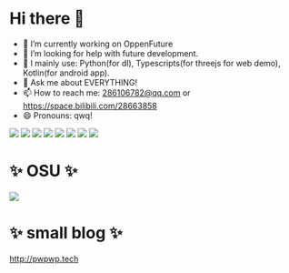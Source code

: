 # Hi there 👋

- 🔭 I’m currently working on OppenFuture
- 🤔 I’m looking for help with future development.
- 🔭 I mainly use: Python(for dl), Typescripts(for threejs for web demo), Kotlin(for android app).
- 💬 Ask me about EVERYTHING!
- 📫 How to reach me: 286106782@qq.com or https://space.bilibili.com/28663858
- 😄 Pronouns: qwq!

![](https://img.shields.io/badge/-Python-3e74a2?style=flat-square&logo=Python&logoColor=fff)
![](https://img.shields.io/badge/-Pytorch-orange?style=flat-square&logo=Pytorch&logoColor=fff)
![](https://img.shields.io/badge/-Vite-2496ED?style=flat-square&logo=Vite&logoColor=fff)
![](https://img.shields.io/badge/-Node.js-339933?style=flat-square&logo=Node.js&logoColor=fff)
![](https://img.shields.io/badge/-Typescript-2496ED?style=flat-square&logo=Typescript&logoColor=fff)
![](https://img.shields.io/badge/-Linux-000000?style=flat-square&logo=Linux&logoColor=fff)
![](https://img.shields.io/badge/-Android-brightgreen?style=flat-square&logo=Android&logoColor=fff)
![](https://img.shields.io/badge/-Kotlin-purple?style=flat-square&logo=Kotlin&logoColor=fff)

# ✨ OSU ✨
<a href="https://osu.ppy.sh/users/13343696"><img src="https://osusig.lolico.moe/sig.php?colour=hexff66aa&uname=MmmushroomTz&pp=1&countryrank"></a>

# ✨ small blog ✨
http://pwpwp.tech

<!--
**martellz/martellz** is a ✨ _special_ ✨ repository because its `README.md` (this file) appears on your GitHub profile.

Here are some ideas to get you started:

- 🔭 I’m currently working on ...
- 🌱 I’m currently learning ...
- 👯 I’m looking to collaborate on ...
- 🤔 I’m looking for help with ...
- 💬 Ask me about ...
- 📫 How to reach me: ...
- 😄 Pronouns: ...
- ⚡ Fun fact: ...
-->
